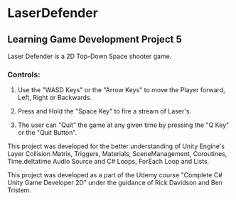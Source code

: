 # LaserDefender
## Learning Game Development Project 5

Laser Defender is a 2D Top-Down Space shooter game.

### Controls:

1. Use the "WASD Keys" or the "Arrow Keys" to move the Player forward, Left, Right or Backwards.

2. Press and Hold the "Space Key" to fire a stream of Laser's.

3. The user can "Quit" the game at any given time by pressing the "Q Key" or the "Quit Button".

This project was developed for the better understanding of Unity Engine's Layer Collision Matrix, Triggers, Materials, SceneManagement, Coroutines, Time.deltatime Audio Source and C# Loops, ForEach Loop and Lists.

This project was developed as a part of the Udemy course "Complete C# Unity Game Developer 2D" under the guidance of Rick Davidson and Ben Tristem.
